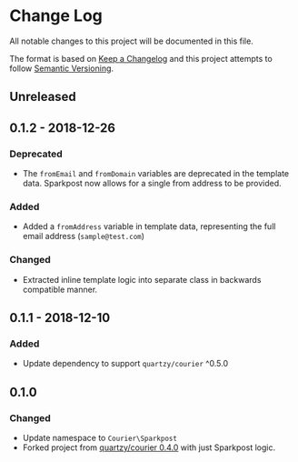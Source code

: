 # Change Log

All notable changes to this project will be documented in this file.

The format is based on [Keep a Changelog](http://keepachangelog.com/en/1.0.0/)
and this project attempts to follow [Semantic Versioning](http://semver.org/spec/v2.0.0.html).

## Unreleased

## 0.1.2 - 2018-12-26

### Deprecated

* The `fromEmail` and `fromDomain` variables are deprecated in the template data. Sparkpost now allows for a single
from address to be provided.

### Added

* Added a `fromAddress` variable in template data, representing the full email address (`sample@test.com`)

### Changed

* Extracted inline template logic into separate class in backwards compatible manner.

## 0.1.1 - 2018-12-10

### Added

* Update dependency to support `quartzy/courier` ^0.5.0

## 0.1.0

### Changed

* Update namespace to `Courier\Sparkpost`
* Forked project from [quartzy/courier 0.4.0](https://github.com/quartzy/courier) with just Sparkpost logic.
